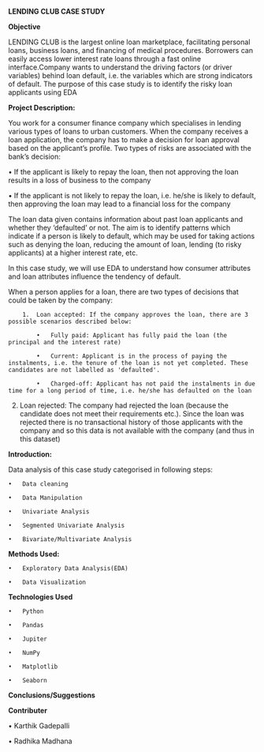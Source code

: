 **LENDING CLUB CASE STUDY**

**Objective** 

LENDING CLUB  is the largest online loan marketplace, facilitating personal loans, business loans, and financing of medical procedures. Borrowers can easily access lower interest rate loans through a fast online interface.Company wants to understand the driving factors (or driver variables) behind loan default, i.e. the variables which are strong indicators of default.  The purpose of this case study is to identify the risky loan applicants using EDA

**Project Description:**

  You work for a consumer finance company which specialises in lending various types of loans to urban customers. When the company receives a loan application, the company has to make a decision for loan approval based on the applicant’s profile. Two types of risks are associated with the bank’s decision:

•	If the applicant is likely to repay the loan, then not approving the loan results in a loss of business to the company

•	If the applicant is not likely to repay the loan, i.e. he/she is likely to default, then approving the loan may lead to a financial loss for the company

The loan data given contains information about past loan applicants and whether they ‘defaulted’ or not. The aim is to identify patterns which indicate if a person is likely to default, which may be used for taking actions such as denying the loan, reducing the amount of loan, lending (to risky applicants) at a higher interest rate, etc.

In this case study, we will use EDA to understand how consumer attributes and loan attributes influence the tendency of default.


 When a person applies for a loan, there are two types of decisions that could be taken by the company:
 
        1.	Loan accepted: If the company approves the loan, there are 3 possible scenarios described below:
        
            •	Fully paid: Applicant has fully paid the loan (the principal and the interest rate)
            
            •	Current: Applicant is in the process of paying the instalments, i.e. the tenure of the loan is not yet completed. These candidates are not labelled as 'defaulted'.
            
            •	Charged-off: Applicant has not paid the instalments in due time for a long period of time, i.e. he/she has defaulted on the loan 

   2.	Loan rejected: The company had rejected the loan (because the candidate does not meet their requirements etc.). Since the loan was rejected there is no transactional history of those applicants with the company and so this data is not available with the company (and thus in this dataset)     
        

**Introduction:**

  Data analysis of this case study categorised in following steps:
  
    •	Data cleaning
    
    •	Data Manipulation
    
    •	Univariate Analysis
    
    •	Segmented Univariate Analysis
    
    •	Bivariate/Multivariate Analysis
    
      

**Methods Used:**

    •	Exploratory Data Analysis(EDA)
    
    •	Data Visualization
    
**Technologies Used**

    •	Python
    
    •	Pandas
    
    •	Jupiter
    
    •	NumPy
    
    •	Matplotlib
    
    •	Seaborn 

**Conclusions/Suggestions**


**Contributer**

  •	Karthik Gadepalli
  
  •	Radhika Madhana	



